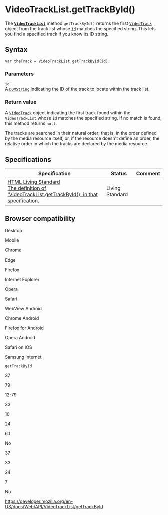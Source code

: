 VideoTrackList.getTrackById()
=============================

The **[`VideoTrackList`](../videotracklist)** method `getTrackById()` returns the first [`VideoTrack`](../videotrack) object from the track list whose [`id`](../videotrack/id) matches the specified string. This lets you find a specified track if you know its ID string.

Syntax
------

    var theTrack = VideoTrackList.getTrackById(id);

### Parameters

`id`  
A [`DOMString`](../domstring) indicating the ID of the track to locate within the track list.

### Return value

A [`VideoTrack`](../videotrack) object indicating the first track found within the `VideoTrackList` whose `id` matches the specified string. If no match is found, this method returns `null`.

The tracks are searched in their natural order; that is, in the order defined by the media resource itself, or, if the resource doesn't define an order, the relative order in which the tracks are declared by the media resource.

Specifications
--------------

<table><thead><tr class="header"><th>Specification</th><th>Status</th><th>Comment</th></tr></thead><tbody><tr class="odd"><td><a href="https://html.spec.whatwg.org/multipage/#dom-videotracklist-gettrackbyid">HTML Living Standard<br />
<span class="small">The definition of 'VideoTrackList.getTrackById()' in that specification.</span></a></td><td><span class="spec-living">Living Standard</span></td><td></td></tr></tbody></table>

Browser compatibility
---------------------

Desktop

Mobile

Chrome

Edge

Firefox

Internet Explorer

Opera

Safari

WebView Android

Chrome Android

Firefox for Android

Opera Android

Safari on IOS

Samsung Internet

`getTrackById`

37

79

12-79

33

10

24

6.1

No

37

33

24

7

No

<a href="https://developer.mozilla.org/en-US/docs/Web/API/VideoTrackList/getTrackById" class="_attribution-link">https://developer.mozilla.org/en-US/docs/Web/API/VideoTrackList/getTrackById</a>
